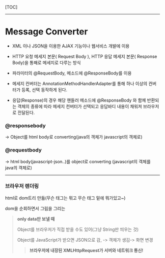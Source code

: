 [TOC]



---

# Message Converter

- XML 이나 JSON을 이용한 AJAX 기능이나 웹서비스 개발에 이용

- HTTP 요청 메세지 본문( Request Body ), HTTP 응답 메세지 본문( Response Body)을 통째로 메세지로 다루는 방식 

- 파라미터의 @RequestBody,  메소드에 @ResponseBody를 이용   

- 메세지 컨버터는 AnnotationMethodHandlerAdapter를 통해 하나 이상의 컨버터가 등록, 선택 동작하게 된다.  

- 응답(Response)의 경우 해당 핸들러 메소드에 @ResponseBody 와 함께 반환되는 객체의 종류에 따라 메세지 컨버터가 선택되고 응답바디 내용이  채워져  브라우저로 전달된다.  

### @responsebody 

-> Object를 html body로 converting(java의 객체가 javascript의 객체로)

### @requestbody 

-> html body(javascript-json..)를 object로 converting (javascript의 객체를 java의 객체로)

---

### 브라우저 렌더링

html로 dom트리 만듦(무슨 태그는 뭐고 무슨 태그 밑에 뭐가있고~)

dom을 순회하면서 그림을 그리는

>  **only data만 보낼 때** 
>
> Object를 브라우저가 직접 받을 수도 있어(그냥 String만 띄우는 것)
>
> Object를 JavaScript가 받으면 JSON으로 감, -> 객체가 생김-> 화면 변경
>
> > **브라우저에 내장된 XMLHttpRequest가 서버와 네트워크 통신!**

